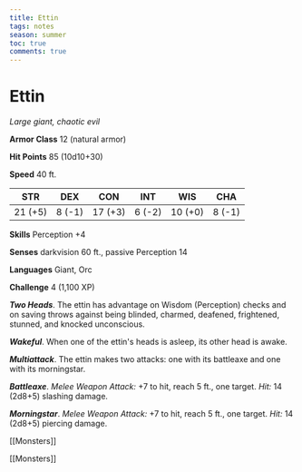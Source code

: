 ---title: Ettintags: notesseason: summertoc: truecomments: true---
# Ettin

*Large giant, chaotic evil*

**Armor Class** 12 (natural armor)

**Hit Points** 85 (10d10+30)

**Speed** 40 ft.

| STR     | DEX    | CON     | INT    | WIS     | CHA    |
|---------|--------|---------|--------|---------|--------|
| 21 (+5) | 8 (-1) | 17 (+3) | 6 (-2) | 10 (+0) | 8 (-1) |

**Skills** Perception +4

**Senses** darkvision 60 ft., passive Perception 14

**Languages** Giant, Orc

**Challenge** 4 (1,100 XP)

***Two Heads***. The ettin has advantage on Wisdom (Perception) checks and on saving throws against being blinded, charmed, deafened, frightened, stunned, and knocked unconscious.

***Wakeful***. When one of the ettin's heads is asleep, its other head is awake.


***Multiattack***. The ettin makes two attacks: one with its battleaxe and one with its morningstar.

***Battleaxe***. *Melee Weapon Attack:* +7 to hit, reach 5 ft., one target. *Hit:* 14 (2d8+5) slashing damage.

***Morningstar***. *Melee Weapon Attack:* +7 to hit, reach 5 ft., one target. *Hit:* 14 (2d8+5) piercing damage.



[[Monsters]]

[[Monsters]]
